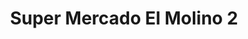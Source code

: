 ---
title: "Super Mercado El Molino 2"
url: /san-miguel/super-mercado-el-molino-2/
shop: quiosco
---